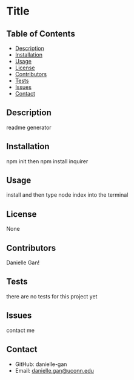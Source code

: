 # Title    
## Table of Contents
* [Description](#Description)
* [Installation](#Installation)
* [Usage](#Usage)
* [License](#License)
* [Contributors](#Contributors)
* [Tests](#Tests)
* [Issues](#Issues)
* [Contact](#Contact)
## Description
readme generator
## Installation
npm init then npm install inquirer
## Usage
install and then type node index into the terminal
## License
None
## Contributors
Danielle Gan!
## Tests
there are no tests for this project yet
## Issues
contact me
## Contact
* GitHub: danielle-gan
* Email: danielle.gan@uconn.edu